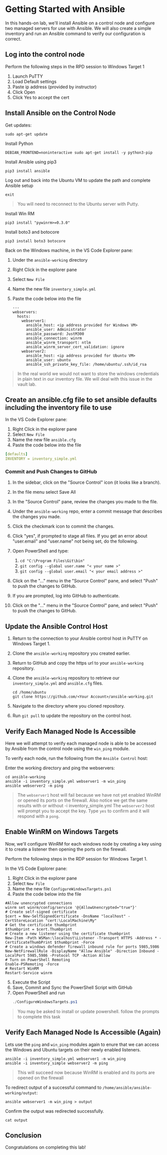 # Getting Started with Ansible

In this hands-on lab, we'll install Ansible on a control node and configure two managed servers for use with Ansible. We will also create a simple inventory and run an Ansible command to verify our configuration is correct.

## Log into the control node

Perform the following steps in the RPD session to Windows Target 1

1. Launch PuTTY
1. Load Default settings
1. Paste ip address (provided by instructor)
1. Click Open
1. Click Yes to accept the cert

## Install Ansible on the Control Node

Get updates:

```
sudo apt-get update
```

Install Python

```
DEBIAN_FRONTEND=noninteractive sudo apt-get install -y python3-pip
```

Install Ansible using pip3

```
pip3 install ansible
```

Log out and back into the Ubuntu VM to update the path and complete Ansible setup

```
exit
```

> You will need to reconnect to the Ubuntu server with Putty.

Install Win RM

```
pip3 install "pywinrm>=0.3.0"
```

Install boto3 and botocore

```
pip3 install boto3 botocore
```

Back on the Windows machine, in the VS Code Explorer pane:

1. Under the `ansible-working` directory
2. Right Click in the explorer pane
3. Select `New File`
4. Name the new file `inventory_simple.yml`
5. Paste the code below into the file

    ```
    ---
    webservers:
      hosts:
        webserver1:
          ansible_host: <ip address provided for Windows VM>
          ansible_user: Administrator
          ansible_password: JustM300
          ansible_connection: winrm
          ansible_winrm_transport: ntlm
          ansible_winrm_server_cert_validation: ignore
        webserver2:
          ansible_host: <ip address provided for Ubuntu VM>
          ansible_user: ubuntu
          ansible_ssh_private_key_file: /home/ubuntu/.ssh/id_rsa
    ```
          
> In the real world we would not want to store the windows credentials in plain text in our inventory file. We will deal with this issue in the vault lab.    
 
 ## Create an ansible.cfg file to set ansible defaults including the inventory file to use
 
 In the VS Code Explorer pane:

1. Right Click in the explorer pane
1. Select `New File`
1. Name the new file `ansible.cfg`
1. Paste the code below into the file

```yaml
[defaults]
INVENTORY = inventory_simple.yml
```

### Commit and Push Changes to GitHub

1. In the sidebar, click on the "Source Control" icon (it looks like a branch).
2. In the file menu select Save All
3. In the "Source Control" pane, review the changes you made to the file.
4. Under the `ansible-working` repo, enter a commit message that describes the changes you made.
5. Click the checkmark icon to commit the changes.  
6. Click "yes", if prompted to stage all files. 
If you get an error about "user.email" and "user.name" not being set, do the following. 

1. Open PowerShell and type: 
   1. `cd "C:\Program Files\Git\bin"`
   2. `git config --global user.name "< your name >"`
   3. `git config --global user.email "< your email address >"`
7. Click on the "..." menu in the "Source Control" pane, and select "Push" to push the changes to GitHub.
8. If you are prompted, log into GitHub to authenticate.

7. Click on the "..." menu in the "Source Control" pane, and select "Push" to push the changes to GitHub.

## Update the Ansible Control Host

1. Return to the connection to your Ansible control host in PuTTY on Windows Target 1.
2. Clone the `ansible-working` repository you created earlier. 
3. Return to GitHub and copy the https url to your `ansible-working` repository. 
4. Clone the `ansible-working` repository to retrieve our `inventory_simple.yml` and `ansible.cfg` files.

    ```
    cd /home/ubuntu
    git clone https://github.com/<Your Account>/ansible-working.git
    ```
3. Navigate to the directory where you cloned repository.
4. Run `git pull` to update the repository on the control host.

## Verify Each Managed Node Is Accessible

Here we will attempt to verify each managed node is able to be accessed by Ansible from the control node using the `win_ping` module.

To verify each node, run the following from the `Ansible Control` host:



Enter the working directory and ping the webservers:

```
cd ansible-working
ansible -i inventory_simple.yml webserver1 -m win_ping 
ansible webserver2 -m ping 
```

> The `webserver1` host will fail because we have not yet enabled WinRM or opened its ports on the firewall. Also notice we get the same results with or without -i inventory_simple.yml
> The `webserver2` host will prompt you to accept the key. Type `yes` to confirm and it will respond with a `pong`.
  
## Enable WinRM on Windows Targets

Now, we'll configure WinRM for each windows node by creating a key using it to create a listener then opening the ports on the firewall.

Perform the following steps in the RDP session for Windows Target 1.

In the VS Code Explorer pane:

1. Right Click in the explorer pane
1. Select `New File`
1. Name the new file `ConfigureWindowsTargets.ps1`
1. Paste the code below into the file

  ```
  #Allow unencrypted connections
  winrm set winrm/config/service '@{AllowUnencrypted="true"}'
  # Create self-signed certificate
  $cert = New-SelfSignedCertificate -DnsName "localhost" -CertStoreLocation "cert:\LocalMachine\My"
  # Get the certificate thumbprint
  $thumbprint = $cert.Thumbprint
  # Create a new listener using the certificate thumbprint
  New-Item -Path WSMan:\localhost\Listener -Transport HTTPS -Address * -CertificateThumbPrint $thumbprint -Force
  # Create a windows defender firewall inbound rule for ports 5985,5986
  New-NetFirewallRule -DisplayName "Allow Ansible" -Direction Inbound -LocalPort 5985,5986 -Protocol TCP -Action Allow
  # Turn on PowerShell Remoting
  Enable-PSRemoting -Force
  # Restart WinRM
  Restart-Service winrm
  ```
    
5. Execute the Script 
1. Save, Commit and Sync the PowerShell Script with GitHub
2. Open PowerShell and run
    ```powershell
    ./ConfigureWindowsTargets.ps1
    ```

> You may be asked to install or update powershell. follow the prompts to complete this task

## Verify Each Managed Node Is Accessible (Again)

Lets use the `ping` and `win_ping` modules again to enure that we can access the Windows and Ubuntu targets on their newly enabled listeners.

  ```
  ansible -i inventory_simple.yml webserver1 -m win_ping 
  ansible -i inventory_simple webserver2 -m ping 
  ```

  > This will succeed now because WinRM is enabled and its ports are opened on the firewall

  To redirect output of a successful command to `/home/ansible/ansible-working/output`:

  ```
  ansible webserver1 -m win_ping > output 
  ```
  
  Confirm the output was redirected successfully. 
  ```
  cat output
  ```

## Conclusion

  Congratulations on completing this lab!
